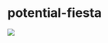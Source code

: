 # potential-fiesta

<img src = "https://github.com/user-attachments/assets/6ca34ec7-b055-477b-820f-fac1c80b7918" />
